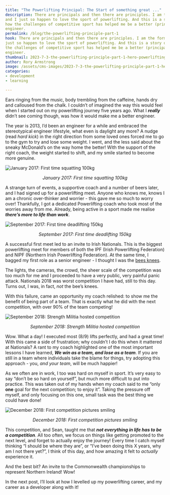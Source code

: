 ```yaml
---
title: "The Powerlifting Principal: The Start of something great ..."
description: There are principals and then there are principles. I am the former
and I just so happen to love the sport of powerlifting. And this is a story of
how the challenges of competitive sport has helped me be a better (principal)
engineer.
permalink: /blog/the-powerlifting-principle-part-1
hook: There are principals and then there are principles. I am the former and I
just so happen to love the sport of powerlifting. And this is a story of how
the challenges of competitive sport has helped me be a better (principal)
engineer.
thumbnail: 2023-7-3-the-powerlifting-principle-part-1-hero-powerlifting-principal.jpg
author: Rory Armstrong
image: /assets/cms-images/2023-7-3-the-powerlifting-principle-part-1-hero-powerlifting-principal.jpg
categories:
- development
- learning

---
```

Ears ringing from the music, body trembling from the caffeine, hands dry and calloused from the chalk. I couldn’t of imagined the way this would feel when I started out on my powerlifting journey five years ago. What I _**really**_ didn’t see coming though, was how it would make me a better engineer.

The year is 2013, I’d been an engineer for a while and embraced the stereotypical engineer lifestyle, what even is daylight any more? A nudge (read _hard kick_) in the right direction from some loved ones forced me to go to the gym to try and lose some weight. I went, and the less said about the sneaky McDonald’s on the way home the better! With the support of the right coach, the weight started to shift, and my smile started to become more genuine.

![January 2017: First time squatting 100kg](/assets/cms-images/blog-posts/94ccfbbc-2cfc-4a94-8e95-7f9d4622af38.jpeg)
_<p style="text-align: center;">January 2017: First time squatting 100kg</p>_


A strange turn of events, a supportive coach and a number of beers later, and I had signed up for a powerlifting meet. Anyone who knows me, knows I am a chronic over-thinker and worrier - this gave me so much to worry over! Thankfully, I got a dedicated Powerlifting coach who took most of the worries away from me. Already, being active in a sport made me realise _**there’s more to life than work**_.

![September 2017: First time deadlifting 150kg](/assets/cms-images/blog-posts/d13d154c-a09a-41b0-a9f6-5908746f394e.png)
_<p style="text-align: center;">September 2017: First time deadlifting 150kg</p>_


A successful first meet led to an invite to Irish Nationals. This is the biggest powerlifting meet for members of both the IPF (Irish Powerlifting Federation) and NIPF (Northern Irish Powerlifting Federation). At the same time, I bagged my first role as a senior engineer - I thought I was the [bees knees](https://en.wiktionary.org/wiki/the_bee%27s_knees).

The lights, the cameras, the crowd, the sheer scale of the competition was too much for me and I proceeded to have a very public, very painful panic attack. Nationals 2018 was worst competition I have had, still to this day. Turns out, I was, in fact, _not_ the bee’s knees.

With this failure, came an opportunity my coach relished: to show me the benefit of being part of a team. That is exactly what he did with the next competition, with over 90% of the team competing!

![September 2018: Strength Militia hosted competition](/assets/cms-images/blog-posts/71b83f3b-8040-418a-a98a-4061563c877b.png)
_<p style="text-align: center;">September 2018: Strength Militia hosted competition</p>_


Wow. What a day! I executed most (8/9) lifts perfectly, and had a great time! With this came a side of frustration; why couldn’t I do this when it mattered at Nationals? A rant to my coach highlighted one of the most important lessons I have learned, _**We win as a team, and lose as a team**_. If you are still in a team where individuals take the blame for things, try adopting this approach - you, _and your team_, will be much happier!

As we often are in work, I too was hard on myself in sport. It’s very easy to say “don’t be so hard on yourself”, but much more difficult to put into practice. This was taken out of my hands when my coach said to me “only **one** goal for the next competition; to enjoy it”. Taking the pressure off myself, and only focusing on this one, small task was the best thing we could have done!

![December 2018: First competition pictures smiling](/assets/cms-images/blog-posts/dec22bfd-6eb9-40d7-87c0-6271b9fc3217.png)
_<p style="text-align: center;">December 2018: First competition pictures smiling</p>_


This competition, and Sean, taught me that _**not everything in life has to be a competition**_. All too often, we focus on things like getting promoted to the next level, and forget to actually enjoy the journey! Every time I catch myself thinking “I should be where they are”, or “I’ve been doing this X years, why am I not there yet?”, I think of this day, and how amazing it felt to _actually_ experience it.

And the best bit? An invite to the Commonwealth championships to represent Northern Ireland! Wow!

In the next post, I’ll look at how I levelled up my powerlifting career, and my career as a developer along with it!